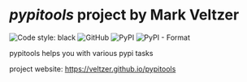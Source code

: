 

# *pypitools* project by Mark Veltzer

![Code style: black](https://img.shields.io/badge/code%20style-black-000000.svg)
![GitHub](https://img.shields.io/github/license/veltzer/pypitools)
![PyPI](https://img.shields.io/pypi/v/pypitools)
![PyPI - Format](https://img.shields.io/pypi/format/pypitools)

pypitools helps you with various pypi tasks

project website: https://veltzer.github.io/pypitools

